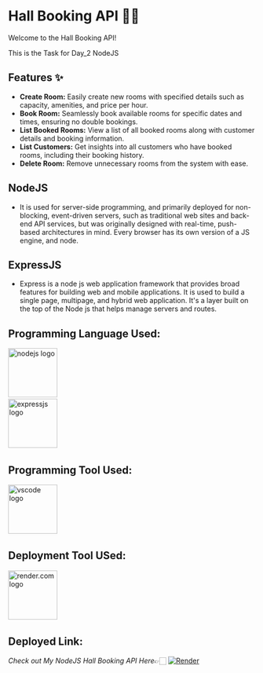 # Hall Booking API 🏫📅

Welcome to the Hall Booking API! 

This is the Task for Day_2 NodeJS

## Features ✨

- **Create Room:** Easily create new rooms with specified details such as capacity, amenities, and price per hour.
- **Book Room:** Seamlessly book available rooms for specific dates and times, ensuring no double bookings.
- **List Booked Rooms:** View a list of all booked rooms along with customer details and booking information.
- **List Customers:** Get insights into all customers who have booked rooms, including their booking history.
- **Delete Room:** Remove unnecessary rooms from the system with ease.

## NodeJS
  - It is used for server-side programming, and primarily deployed for non-blocking, event-driven servers, such as traditional web sites and back-end API services, but was originally designed with real-time, push-based architectures in mind. Every browser has its own version of a JS engine, and node.

## ExpressJS
  - Express is a node js web application framework that provides broad features for building web and mobile applications. It is used to build a single page, multipage, and hybrid web application. It's a layer built on the top of the Node js that helps manage servers and routes.

## Programming Language Used:
    
  <div align="left">
  <img src="https://www.svgrepo.com/show/376337/node-js.svg" height="100" alt="nodejs logo"  />
  <img width="50" />
  </div>

  <div align="left">
  <img src="https://www.svgrepo.com/show/353724/express.svg" height="100" alt="expressjs logo"  />
  <img width="50" />
  </div>

## Programming Tool Used:

  <div align="left">
  <img src="https://www.svgrepo.com/show/354522/visual-studio-code.svg" height="100" alt="vscode logo"  />
  <img width="30" />
  </div>
    

## Deployment Tool USed:

  <div align="left">
  <img src="https://global.discourse-cdn.com/business6/uploads/render/original/2X/a/ad2cd49c57c27455f695b61f3f8a01571697b336.svg" height="100" alt="render.com logo"  />
  <img width="30" />
  </div>

## Deployed Link:
  *Check out My NodeJS Hall Booking API Here*👉🏻 [![Render](https://img.shields.io/badge/Render-%46E3B7.svg?style=for-the-badge&logo=render&logoColor=white)](https://nodejstask-1-6fbq.onrender.com)

